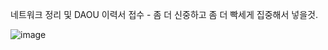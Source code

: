 네트워크 정리 및 DAOU 이력서 접수 - 좀 더 신중하고 좀 더 빡세게 집중해서 넣을것.

![image](https://github.com/PocachipMind/TIL/assets/101550112/b53a6943-9463-4ade-a64d-0e983279d1d0)
